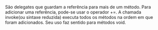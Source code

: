 São delegates que guardam a referência para mais de um método.
Para adicionar uma referência, pode-se usar o operador +=.
A chamada invoke(ou sintaxe reduzida) executa todos os métodos na ordem em que foram adicionados.
Seu uso faz sentido para métodos void.